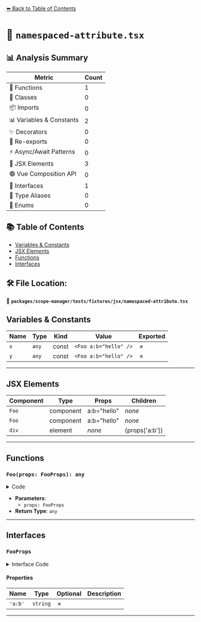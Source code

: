 [⬅️ Back to Table of Contents](../../../../../index.md)

# 📄 `namespaced-attribute.tsx`

## 📊 Analysis Summary

| Metric | Count |
|--------|-------|
| 🔧 Functions | 1 |
| 🧱 Classes | 0 |
| 📦 Imports | 0 |
| 📊 Variables & Constants | 2 |
| ✨ Decorators | 0 |
| 🔄 Re-exports | 0 |
| ⚡ Async/Await Patterns | 0 |
| 💠 JSX Elements | 3 |
| 🟢 Vue Composition API | 0 |
| 📐 Interfaces | 1 |
| 📑 Type Aliases | 0 |
| 🎯 Enums | 0 |

## 📚 Table of Contents

- [Variables & Constants](#variables-constants)
- [JSX Elements](#jsx-elements)
- [Functions](#functions)
- [Interfaces](#interfaces)

## 🛠️ File Location:
📂 **`packages/scope-manager/tests/fixtures/jsx/namespaced-attribute.tsx`**

## Variables & Constants

| Name | Type | Kind | Value | Exported |
|------|------|------|-------|----------|
| `x` | `any` | const | `<Foo a:b="hello" />` | ✗ |
| `y` | `any` | const | `<Foo a:b="hello" />` | ✗ |


---

## JSX Elements

| Component | Type | Props | Children |
|-----------|------|-------|----------|
| `Foo` | component | a:b="hello" | *none* |
| `Foo` | component | a:b="hello" | *none* |
| `div` | element | *none* | {props['a:b']} |


---

## Functions

### `Foo(props: FooProps): any`

<details><summary>Code</summary>

```ts
function Foo(props: FooProps) {
  return <div>{props['a:b']}</div>;
}
```
</details>

- **Parameters**:
  - `props: FooProps`
- **Return Type**: `any`

---

## Interfaces

### `FooProps`

<details><summary>Interface Code</summary>

```ts
interface FooProps {
  'a:b': string;
}
```
</details>

#### Properties

| Name | Type | Optional | Description |
|------|------|----------|-------------|
| `'a:b'` | `string` | ✗ |  |


---